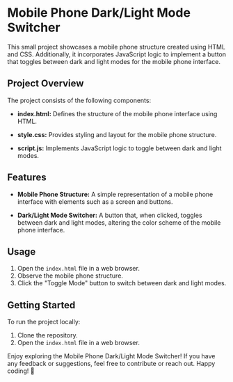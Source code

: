 # Mobile Phone Dark/Light Mode Switcher

This small project showcases a mobile phone structure created using HTML and CSS. Additionally, it incorporates JavaScript logic to implement a button that toggles between dark and light modes for the mobile phone interface.

## Project Overview

The project consists of the following components:

- **index.html:** Defines the structure of the mobile phone interface using HTML.

- **style.css:** Provides styling and layout for the mobile phone structure.

- **script.js:** Implements JavaScript logic to toggle between dark and light modes.

## Features

- **Mobile Phone Structure:** A simple representation of a mobile phone interface with elements such as a screen and buttons.

- **Dark/Light Mode Switcher:** A button that, when clicked, toggles between dark and light modes, altering the color scheme of the mobile phone interface.

## Usage

1. Open the `index.html` file in a web browser.
2. Observe the mobile phone structure.
3. Click the "Toggle Mode" button to switch between dark and light modes.

## Getting Started

To run the project locally:

1. Clone the repository.
2. Open the `index.html` file in a web browser.



Enjoy exploring the Mobile Phone Dark/Light Mode Switcher! If you have any feedback or suggestions, feel free to contribute or reach out. Happy coding! 🚀
